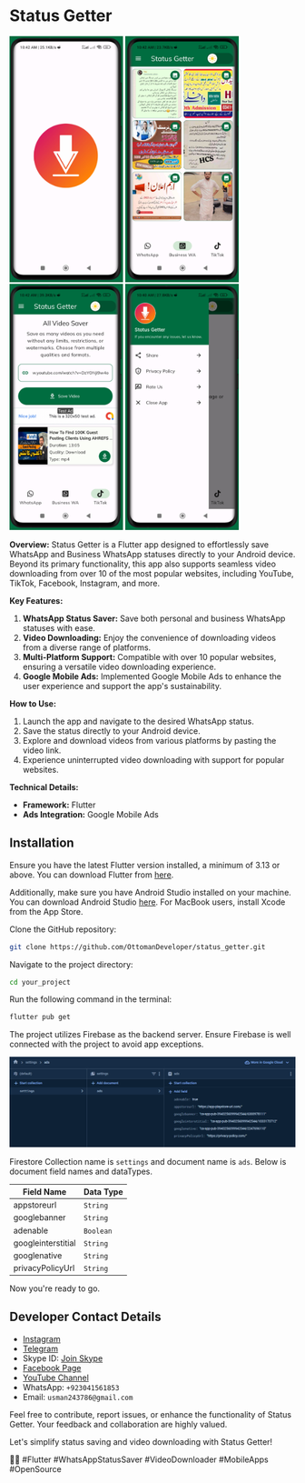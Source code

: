 # Status Getter

<p float="left">
  <img src="https://github.com/OttomanDeveloper/status_getter/blob/main/repo_images/splash.png" width="200">
  <img src="https://github.com/OttomanDeveloper/status_getter/blob/main/repo_images/status.png" width="200" />
  <img src="https://github.com/OttomanDeveloper/status_getter/blob/main/repo_images/downloader.png" width="200" />
  <img src="https://github.com/OttomanDeveloper/status_getter/blob/main/repo_images/sidebar.png" width="200" />
</p>

**Overview:**
Status Getter is a Flutter app designed to effortlessly save WhatsApp and Business WhatsApp statuses directly to your Android device. Beyond its primary functionality, this app also supports seamless video downloading from over 10 of the most popular websites, including YouTube, TikTok, Facebook, Instagram, and more.

**Key Features:**

1. **WhatsApp Status Saver:** Save both personal and business WhatsApp statuses with ease.
2. **Video Downloading:** Enjoy the convenience of downloading videos from a diverse range of platforms.
3. **Multi-Platform Support:** Compatible with over 10 popular websites, ensuring a versatile video downloading experience.
4. **Google Mobile Ads:** Implemented Google Mobile Ads to enhance the user experience and support the app's sustainability.

**How to Use:**

1. Launch the app and navigate to the desired WhatsApp status.
2. Save the status directly to your Android device.
3. Explore and download videos from various platforms by pasting the video link.
4. Experience uninterrupted video downloading with support for popular websites.

**Technical Details:**

- **Framework:** Flutter
- **Ads Integration:** Google Mobile Ads

## Installation

Ensure you have the latest Flutter version installed, a minimum of 3.13 or above. You can download Flutter from [here](https://docs.flutter.dev/get-started/install).

Additionally, make sure you have Android Studio installed on your machine. You can download Android Studio [here](https://developer.android.com/studio). For MacBook users, install Xcode from the App Store.

Clone the GitHub repository:

```bash
git clone https://github.com/OttomanDeveloper/status_getter.git
```

Navigate to the project directory:

```bash
cd your_project
```

Run the following command in the terminal:

```bash
flutter pub get
```

The project utilizes Firebase as the backend server.
Ensure Firebase is well connected with the project to avoid app exceptions.

 <img src="https://github.com/OttomanDeveloper/status_getter/blob/main/repo_images/firestore_db_structure.png">

Firestore Collection name is `settings` and document name is `ads`. Below is document field names and dataTypes.

| Field Name         | Data Type |
| ------------------ | --------- |
| appstoreurl        | `String`  |
| googlebanner       | `String`  |
| adenable           | `Boolean` |
| googleinterstitial | `String`  |
| googlenative       | `String`  |
| privacyPolicyUrl   | `String`  |

Now you're ready to go.

## Developer Contact Details

- [Instagram](https://www.instagram.com/ottoman_coder/)
- [Telegram](https://t.me/ottomancoder)
- Skype ID: [Join Skype](https://join.skype.com/invite/Udbe33x6J98H)
- [Facebook Page](https://web.facebook.com/ottomancoder/)
- [YouTube Channel](https://www.youtube.com/c/OttomanCoder/videos)
- WhatsApp: `+923041561853`
- Email: `usman243786@gmail.com`

Feel free to contribute, report issues, or enhance the functionality of Status Getter. Your feedback and collaboration are highly valued.

Let's simplify status saving and video downloading with Status Getter!

🚀📱 #Flutter #WhatsAppStatusSaver #VideoDownloader #MobileApps #OpenSource
